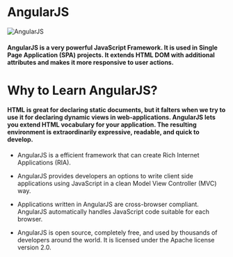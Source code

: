 # AngularJS

![AngularJS](<img style="https://i1.wp.com/storage.googleapis.com/blog-images-backup/1*GmMtKznzJ1dS8sSzxzR3ow.png?ssl=1" width="320" height="320">)

#### AngularJS is a very powerful JavaScript Framework. It is used in Single Page Application (SPA) projects. It extends HTML DOM with additional attributes and makes it more responsive to user actions. 

# Why to Learn AngularJS?

#### HTML is great for declaring static documents, but it falters when we try to use it for declaring dynamic views in web-applications. AngularJS lets you extend HTML vocabulary for your application. The resulting environment is extraordinarily expressive, readable, and quick to develop.

- AngularJS is a efficient framework that can create Rich Internet Applications (RIA).

- AngularJS provides developers an options to write client side applications using JavaScript in a clean Model View Controller (MVC) way.

- Applications written in AngularJS are cross-browser compliant. AngularJS automatically handles JavaScript code suitable for each browser.

- AngularJS is open source, completely free, and used by thousands of developers around the world. It is licensed under the Apache license version 2.0.

